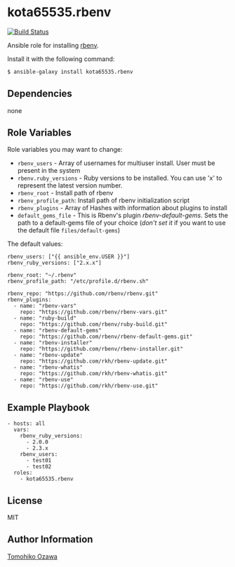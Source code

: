 kota65535.rbenv
========

[![Build Status](https://travis-ci.org/kota65535/ansible-role-rbenv.svg?branch=master)](https://travis-ci.org/kota65535/ansible-role-rbenv)

Ansible role for installing [rbenv](https://github.com/sstephenson/rbenv).

Install it with the following command:

```bash
$ ansible-galaxy install kota65535.rbenv
```

Dependencies
------------

none

Role Variables
--------------

Role variables you may want to change:

* `rbenv_users` - Array of usernames for multiuser install. User must be present in the system
* `rbenv.ruby_versions` - Ruby versions to be installed. You can use 'x' to represent the latest version number.
* `rbenv_root` - Install path of rbenv
* `rbenv_profile_path`: Install path of rbenv initialization script
* `rbenv_plugins` - Array of Hashes with information about plugins to install
* `default_gems_file` - This is Rbenv's plugin _rbenv-default-gems_. Sets the path to a default-gems file of your choice (_don't set it_ if you want to use the default file `files/default-gems`)

The default values:

```
rbenv_users: ["{{ ansible_env.USER }}"]
rbenv_ruby_versions: ["2.x.x"]

rbenv_root: "~/.rbenv"
rbenv_profile_path: "/etc/profile.d/rbenv.sh"

rbenv_repo: "https://github.com/rbenv/rbenv.git"
rbenv_plugins:
  - name: "rbenv-vars"
    repo: "https://github.com/rbenv/rbenv-vars.git"
  - name: "ruby-build"
    repo: "https://github.com/rbenv/ruby-build.git"
  - name: "rbenv-default-gems"
    repo: "https://github.com/rbenv/rbenv-default-gems.git"
  - name: "rbenv-installer"
    repo: "https://github.com/rbenv/rbenv-installer.git"
  - name: "rbenv-update"
    repo: "https://github.com/rkh/rbenv-update.git"
  - name: "rbenv-whatis"
    repo: "https://github.com/rkh/rbenv-whatis.git"
  - name: "rbenv-use"
    repo: "https://github.com/rkh/rbenv-use.git"
```


Example Playbook
-------------------------

    - hosts: all
      vars:
        rbenv_ruby_versions:
          - 2.0.0
          - 2.3.x
        rbenv_users:
          - test01
          - test02
      roles:
        - kota65535.rbenv


License
-------

MIT

Author Information
------------------

[Tomohiko Ozawa](http://github.com/kota65535)
